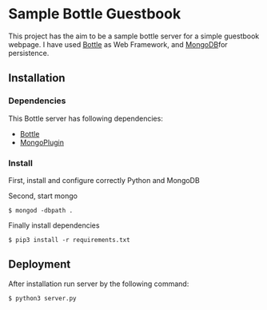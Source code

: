 Sample Bottle Guestbook
====

This project has the aim to be a sample bottle server for a simple guestbook webpage.
I have used [Bottle](https://bottlepy.org/docs/dev/) as Web Framework, and [MongoDB](https://www.mongodb.com/es)for persistence.


Installation
----

### Dependencies
This Bottle server has following dependencies:
- [Bottle][bottle]
- [MongoPlugin][mongoplugin]

### Install
First, install and configure correctly Python and MongoDB

Second, start mongo
```
$ mongod -dbpath . 
```

Finally install dependencies
```
$ pip3 install -r requirements.txt
```

Deployment
----
After installation run server by the following command:
```
$ python3 server.py
```

[bottle]: https://bottlepy.org/docs/dev/
[mongoplugin]: https://pypi.python.org/pypi/bottle-mongo/